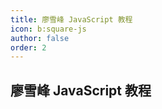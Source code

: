 ```yaml
---
title: 廖雪峰 JavaScript 教程
icon: b:square-js
author: false
order: 2
---
```


## 廖雪峰 JavaScript 教程

<PDF url="//docs-mf.tasaed.top/assets/pdf/pdfLiaoXueFengJavaScript.pdf" />
